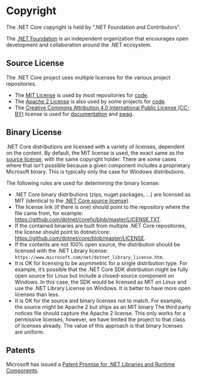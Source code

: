 Copyright
=========

The .NET Core copyright is held by ".NET Foundation and Contributors". 

The [.NET Foundation](http://www.dotnetfoundation.org/) is an independent organization that encourages open development and collaboration around the .NET ecosystem.

Source License
--------------

The .NET Core project uses multiple licenses for the various project repositories.  

- The [MIT License](https://opensource.org/licenses/MIT) is used by most repositories for [code](https://github.com/dotnet/coreclr/). 
- The  [Apache 2 License](https://opensource.org/licenses/Apache-2.0) is also used by some projects for [code](https://github.com/dotnet/roslyn/). 
- The [Creative Commons Attribution 4.0 International Public License (CC-BY)](https://creativecommons.org/licenses/by/4.0/) license is used for [documentation](https://github.com/dotnet/docs/) and [swag](https://github.com/dotnet/swag). 

Binary License
--------------

.NET Core distributions are licensed with a variety of licenses, dependent on the content. By default, the MIT license is used, the exact same as the [source license](https://github.com/dotnet/core/blob/master/LICENSE.TXT), with the same copyright holder. There are some cases where that isn't possible because a given component includes a proprietary Microsoft binary. This is typically only the case for Windows distributions.

The following rules are used for determining the binary license:

- .NET Core binary distributions (zips, nuget packages, …) are licensed as MIT (identical to the [.NET Core source license](https://github.com/dotnet/core/blob/master/LICENSE.TXT)).
- The license link (if there is one) should point to the repository where the file came from, for example: https://github.com/dotnet/corefx/blob/master/LICENSE.TXT.
- If the contained binaries are built from multiple .NET Core repositories, the license should point to dotnet/core: https://github.com/dotnet/core/blob/master/LICENSE.
- If the contents are not 100% open source, the distribution should be licensed with the .NET Library license: `https://www.microsoft.com/net/dotnet_library_license.htm`.
- It is OK for licensing to be asymmetric for a single distribution type. For example, it’s possible that the .NET Core SDK distribution might be fully open source for Linux but include a closed-source component on Windows. In this case, the SDK would be licensed as MIT on Linux and use the .NET Library License on Windows. It is better to have more open licenses than less.
- It is OK for the source and binary licenses not to match. For example, the source might be Apache 2 but ships as an MIT binary  The third party notices file should capture the Apache 2 license. This only works for a permissive licenses, however, we have limited the project to that class of licenses already. The value of this approach is that binary licenses are uniform.

Patents
-------

Microsoft has issued a [Patent Promise for .NET Libraries and Runtime Components](https://github.com/dotnet/coreclr/blob/master/PATENTS.TXT).
